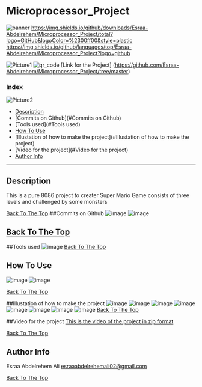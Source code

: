 # Microprocessor_Project

![banner](https://user-images.githubusercontent.com/93450859/148617398-b5806af7-284e-41dd-8ebe-1c42183c97ae.jpg)
https://img.shields.io/github/downloads/Esraa-Abdelrehem/Microprocessor_Project/total?logo=GitHub&logoColor=%2300ff00&style=plastic https://img.shields.io/github/languages/top/Esraa-Abdelrehem/Microprocessor_Project?logo=github




![Picture1](https://user-images.githubusercontent.com/93450859/148609624-fe391666-3cca-4ebe-a379-21332733b534.png)
![qr_code](https://user-images.githubusercontent.com/93450859/148613640-a8d8c88a-50e4-486a-a654-2ed9b4d93a8f.png)
[Link for the Project] (https://github.com/Esraa-Abdelrehem/Microprocessor_Project/tree/master)

### Index
![Picture2](https://user-images.githubusercontent.com/93450859/148611431-f87a8dc4-30e2-4ecb-b367-a0d5fd4e8834.png)

- [Description](#description)
- [Commits on Github](#Commits on Github)
- [Tools used](#Tools used)
- [How To Use](#how-to-use)
- [Illustation of how to make the project](#Illustation of how to make the project)
- [Video for the project](#Video for the project)
- [Author Info](#author-info)

---

## Description

This is a pure 8086 project to creater Super Mario Game consists of three levels and challenged by some monsters


[Back To The Top](#Microprocessor_Project)
##Commits on Github
![image](https://user-images.githubusercontent.com/93450859/148613820-6869b240-b7a2-4004-9ecd-c95d8e36e06d.png)
![image](https://user-images.githubusercontent.com/93450859/148613431-e0930c0a-c581-4a11-921f-e81bf64c35d9.png)

[Back To The Top](#Microprocessor_Project)
---
##Tools used
![image](https://user-images.githubusercontent.com/93450859/148612646-292d548d-4196-42dd-83fb-b99af8e21d88.png)
[Back To The Top](#Microprocessor_Project)

## How To Use
![image](https://user-images.githubusercontent.com/93450859/148613281-44d5dd6c-6f3c-499f-81ec-ecda19f0672b.png)
![image](https://user-images.githubusercontent.com/93450859/148613317-19a8b0b8-4244-4a84-8108-7c5ff45c7f57.png)

[Back To The Top](#Microprocessor_Project)


##Illustation of how to make the project
![image](https://user-images.githubusercontent.com/93450859/148613985-50282aa5-5ceb-4dfe-bd63-b62bcdaabf84.png)
![image](https://user-images.githubusercontent.com/93450859/148614009-2e0cb2df-fb4d-4dde-81ac-141eb798b7bb.png)
![image](https://user-images.githubusercontent.com/93450859/148614026-0d02a75a-2ebe-44f0-a507-7ddb111727aa.png)
![image](https://user-images.githubusercontent.com/93450859/148614050-ad5a5876-268d-467c-9753-c917f72a36ff.png)
![image](https://user-images.githubusercontent.com/93450859/148614077-3d63db89-25a9-4722-8951-0244c79e5965.png)
![image](https://user-images.githubusercontent.com/93450859/148614126-08657bb1-bb83-4d6f-95ef-4e12a20a0928.png)
![image](https://user-images.githubusercontent.com/93450859/148614104-3071486d-5786-4a2c-b754-9a2dfb0d7457.png)
![image](https://user-images.githubusercontent.com/93450859/148617147-16d18433-4379-4860-8c34-0eccc403ab54.png)
[Back To The Top](#Microprocessor_Project)

##Video for the project
[This is the video of the project in zip format](https://github.com/jamesqquick/read-me-template/files/7831523/My.Video3.zip)

[Back To The Top](#Microprocessor_Project)


## Author Info

Esraa Abdelrehem Ali
esraaabdelrehemali02@gmail.com

[Back To The Top](#Microprocessor_Project)
